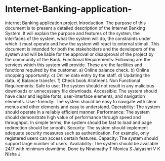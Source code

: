 # Internet-Banking-application-
internet Banking application project 
Introduction: The purpose of this document is to present a detailed description of the Internet Banking System. It will explain the purpose and features of the system, the interfaces of the system, what the system will do, the constraints under which it must operate and how the system will react to external stimuli. This document is intended for both the stakeholders and the developers of the system and will be liable for the approval or disapproval of the project by the community of the Bank. Functional Requirements: Following are the services which this system will provide. These are the facilities and functions required by the customer. a) Online balance check. b) Online shopping opportunity. c) Online data entry by the staff. d) Updating the data. e) Balance transfer. f) Check book Allotment. Non Functional Requirements: Safe to use: The system should not result in any malicious downloads or unnecessary file downloads. Accessible: The system should have clear and legible fonts, user-interface elements, and navigation elements. User-friendly: The system should be easy to navigate with clear menus and other elements and easy to understand. Operability: The system should operate in a reliably efficient manner. Performance: The system should demonstrate high value of performance through speed and throughput. In simple terms, the system should be fast to load and page redirection should be smooth. Security: The system should implement adequate security measures such as authentication. For example, only registered users can access certain features. Capacity: The system should support large number of users. Availability: The system should be available 24/7 with minimum downtime. Done by Niraimathy T Monica S Jaiyashri V K  Nisha J

